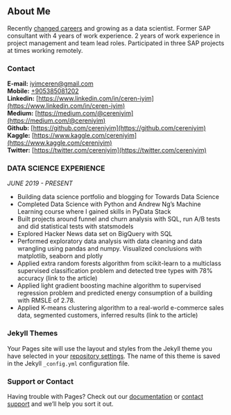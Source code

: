 ## About Me

Recently [changed careers](https://towardsdatascience.com/why-i-decided-to-become-a-data-scientist-eec6f8cd435e?source=friends_link&sk=ea90fc26db800fcf4611d37942b23508) and growing as a data scientist. Former SAP consultant with 4 years of work experience. 2 years of work experience in project management and team lead roles. Participated in three SAP projects at times working remotely.

### Contact

**E-mail:** [iyimceren@gmail.com](mailto:iyimceren@gmail.com)<br/>
**Mobile:** [+905385081202](tel:+905385081202)<br/>
**Linkedin:** [https://www.linkedin.com/in/ceren-iyim](https://www.linkedin.com/in/ceren-iyim)<br/>
**Medium:** [https://medium.com/@cereniyim](https://medium.com/@cereniyim)<br/>
**Github:** [https://github.com/cereniyim](https://github.com/cereniyim)<br/>
**Kaggle:** [https://www.kaggle.com/cereniyim](https://www.kaggle.com/cereniyim)<br/>
**Twitter:** [https://twitter.com/cereniyim](https://twitter.com/cereniyim)<br/>


### DATA SCIENCE EXPERIENCE                                                                                         

*JUNE 2019 - PRESENT*

- Building data science portfolio and blogging for Towards Data Science
- Completed Data Science with Python and Andrew Ng’s Machine Learning course where I gained skills in PyData Stack
- Built projects around funnel and churn analysis with SQL, run A/B tests and did statistical tests with statsmodels
- Explored Hacker News data set on BigQuery with SQL
- Performed exploratory data analysis with data cleaning and data wrangling using pandas and numpy. Visualized conclusions with matplotlib, seaborn and plotly
- Applied extra random forests algorithm from scikit-learn to a multiclass supervised classification problem and detected tree types with 78% accuracy (link to the article)
- Applied light gradient boosting machine algorithm to supervised regression problem and predicted energy consumption of a building with RMSLE of 2.78.
- Applied K-means clustering algorithm to a real-world e-commerce sales data, segmented customers, inferred results (link to the article)

### Jekyll Themes

Your Pages site will use the layout and styles from the Jekyll theme you have selected in your [repository settings](https://github.com/cereniyim/cereniyim.github.io/settings). The name of this theme is saved in the Jekyll `_config.yml` configuration file.

### Support or Contact

Having trouble with Pages? Check out our [documentation](https://help.github.com/categories/github-pages-basics/) or [contact support](https://github.com/contact) and we’ll help you sort it out.
